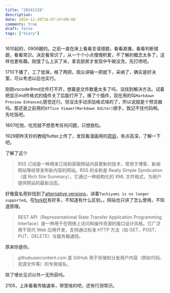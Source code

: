 ```yaml
---
title: "20241128"
description: 
date: 2024-11-28T16:07:47+08:00
comments: true
draft: false
tags: ["diary"]
---
```

1610起的，0906醒的。之前一直在床上看看言语错题，看看直播，看看判断错题，看看常识。决定看常识了，从一个个小点慢慢积累，不了解的概念太多了，这样也更有趣。刚饿了么上买了米，拿去厨房才发现中午碗没洗，先打喷吧。

1710下播了，工了低保，格了两把，观众讲输一把就下，采纳了，确实是好决策，可以考虑以后也实行。

刚刚vscode中md文件打不开，想着是文件数量太多了吗，没找到解决方法。试着把显示md件格式的插件关了后能打开了。换了个插件，现在用的叫`Markdown Preview Enhanced`,感觉还行。但没法手动添加格式啥的了，所以说就是个预览器吗。那还是之前用的`Office Viewer(Markdown Editor)`顺手，我记不住代码啊。先吃饭吧。

1807吃饱，吃完就不想思考任何问题，只想放松。

1929把昨天抄的教程flutter上传了，发现看漫画用的[项目](https://github.com/mihonapp/mihon)，有点高深，了解一下吧。

了解了这个

>RSS 订阅是一种用来订阅和获取网站内容更新的技术，常用于博客、新闻网站等经常发布新内容的网站。RSS 的全称是 Really Simple Syndication（或 Rich Site Summary），它通过一种结构化的 XML 文件格式，为用户提供网站的最新动态。

好像莫名奇妙找到了[alternative versions](https://tachiyomi.org/)，讲着`Tachiyomi is no longer supported`。在[fork栏](https://mihon.app/forks/)有好多，不知道有什么区别。。网站也只讲了怎么使用，不知道原理。

>REST API（Representational State Transfer Application Programming Interface）是一种用于在网络上访问和操作资源的接口设计风格。它广泛用于现代 Web 应用开发，支持通过标准 HTTP 方法（如 GET、POST、PUT、DELETE）与服务器通信。

原来你是你。

>githubusercontent.com 是 GitHub 用于存储和分发用户内容（例如代码、资源文件等）的专用域名。

除了增长见识以外一无所获吗。

2105，上床看看传输速率，带宽啥的吧，还有行测常识。